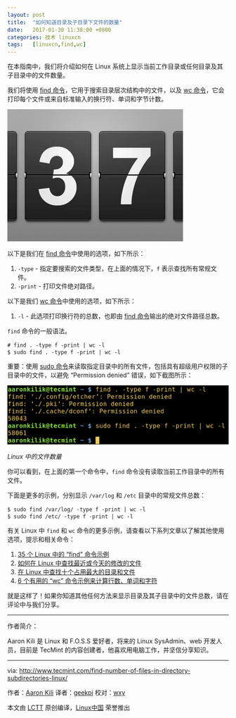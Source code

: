 ```yaml
---
layout: post
title:	"如何知道目录及子目录下文件的数量"
date:	2017-01-30 11:38:00 +0800 
categories:	技术 linuxcn 
tags:	[linuxcn,find,wc]
---
```



在本指南中，我们将介绍如何在 Linux 系统上显示当前工作目录或任何目录及其子目录中的文件数量。


我们将使用 [find 命令](https://linux.cn/tag-find.html)，它用于搜索目录层次结构中的文件，以及 [wc 命令](https://linux.cn/tag-wc.html)，它会打印每个文件或来自标准输入的换行符、单词和字节计数。


![](/Asserts/Images/album/201701/30/113751lvvznvvveevpm0uj.png)


以下是我们在 [find 命令](https://linux.cn/tag-find.html)中使用的选项，如下所示：


1. `-type` - 指定要搜索的文件类型，在上面的情况下，`f` 表示查找所有常规文件。
2. `-print` - 打印文件绝对路径。


以下是我们 [wc 命令](https://linux.cn/tag-wc.html)中使用的选项，如下所示：


1. `-l` - 此选项打印换行符的总数，也即由 [find 命令](https://linux.cn/tag-find.html)输出的绝对文件路径总数。


`find` 命令的一般语法。



```
# find . -type f -print | wc -l
$ sudo find . -type f -print | wc -l

```

重要：使用 [sudo 命令](http://www.tecmint.com/sudoers-configurations-for-setting-sudo-in-linux/)来读取指定目录中的所有文件，包括具有超级用户权限的子目录中的文件，以避免 “Permission denied” 错误，如下截图所示：


![Find Number of Files in Linux](/Asserts/Images/album/201701/30/113802if6nimiu16mym01m.png)


*Linux 中的文件数量*


你可以看到，在上面的第一个命令中，`find` 命令没有读取当前工作目录中的所有文件。


下面是更多的示例，分别显示 `/var/log` 和 `/etc` 目录中的常规文件总数：



```
$ sudo find /var/log/ -type f -print | wc -l
$ sudo find /etc/ -type f -print | wc -l

```

有关 Linux 中 `find` 和 `wc` 命令的更多示例，请查看以下系列文章以了解其他使用选项，提示和相关命令：


1. [35 个 Linux 中的 “find” 命令示例](http://www.tecmint.com/35-practical-examples-of-linux-find-command/)
2. [如何在 Linux 中查找最近或今天的修改的文件](http://www.tecmint.com/find-recent-modified-files-in-linux/)
3. [在 Linux 中查找十个占用最大的目录和文件](http://www.tecmint.com/find-top-large-directories-and-files-sizes-in-linux/)
4. [6 个有用的 “wc” 命令示例来计算行数、单词和字符](http://www.tecmint.com/wc-command-examples/)


就是这样了！如果你知道其他任何方法来显示目录及其子目录中的文件总数，请在评论中与我们分享。




---


作者简介：


Aaron Kili 是 Linux 和 F.O.S.S 爱好者，将来的 Linux SysAdmin、web 开发人员，目前是 TecMint 的内容创建者，他喜欢用电脑工作，并坚信分享知识。




---


via: <http://www.tecmint.com/find-number-of-files-in-directory-subdirectories-linux/>


作者：[Aaron Kili](http://www.tecmint.com/author/aaronkili/) 译者：[geekpi](https://github.com/geekpi) 校对：[wxy](https://github.com/wxy)


本文由 [LCTT](https://github.com/LCTT/TranslateProject) 原创编译，[Linux中国](https://linux.cn/) 荣誉推出
